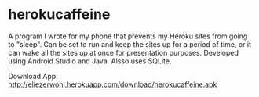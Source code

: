 # herokucaffeine
A program I wrote for my phone that prevents my Heroku sites from going to "sleep". Can be set to run and keep the sites up for a period of time, or it can wake all the sites up at once for presentation purposes. Developed using Android Studio and Java.  Alsso uses SQLite.


Download App: http://eliezerwohl.herokuapp.com/download/herokucaffeine.apk
